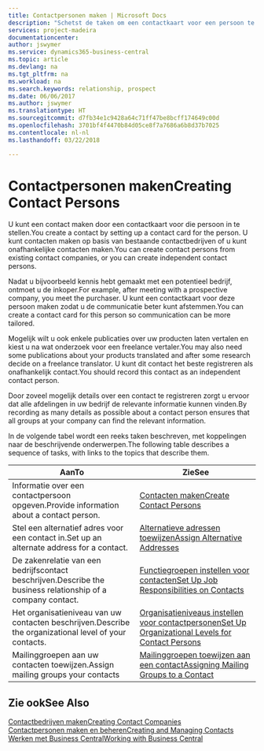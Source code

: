 ```yaml
---
title: Contactpersonen maken | Microsoft Docs
description: "Schetst de taken om een contactkaart voor een persoon te maken, bijvoorbeeld een prospect of leverancier, om de relatie te helpen definiëren en communicatie af te stemmen."
services: project-madeira
documentationcenter: 
author: jswymer
ms.service: dynamics365-business-central
ms.topic: article
ms.devlang: na
ms.tgt_pltfrm: na
ms.workload: na
ms.search.keywords: relationship, prospect
ms.date: 06/06/2017
ms.author: jswymer
ms.translationtype: HT
ms.sourcegitcommit: d7fb34e1c9428a64c71ff47be8bcff174649c00d
ms.openlocfilehash: 3701bf4f4470b84d05ce8f7a7686a6b8d37b7025
ms.contentlocale: nl-nl
ms.lasthandoff: 03/22/2018

---
```

# <a name="creating-contact-persons"></a><span data-ttu-id="be09e-103">Contactpersonen maken</span><span class="sxs-lookup"><span data-stu-id="be09e-103">Creating Contact Persons</span></span>
<span data-ttu-id="be09e-104">U kunt een contact maken door een contactkaart voor die persoon in te stellen.</span><span class="sxs-lookup"><span data-stu-id="be09e-104">You create a contact by setting up a contact card for the person.</span></span> <span data-ttu-id="be09e-105">U kunt contacten maken op basis van bestaande contactbedrijven of u kunt onafhankelijke contacten maken.</span><span class="sxs-lookup"><span data-stu-id="be09e-105">You can create contact persons from existing contact companies, or you can create independent contact persons.</span></span>

<span data-ttu-id="be09e-106">Nadat u bijvoorbeeld kennis hebt gemaakt met een potentieel bedrijf, ontmoet u de inkoper.</span><span class="sxs-lookup"><span data-stu-id="be09e-106">For example, after meeting with a prospective company, you meet the purchaser.</span></span> <span data-ttu-id="be09e-107">U kunt een contactkaart voor deze persoon maken zodat u de communicatie beter kunt afstemmen.</span><span class="sxs-lookup"><span data-stu-id="be09e-107">You can create a contact card for this person so communication can be more tailored.</span></span>

<span data-ttu-id="be09e-108">Mogelijk wilt u ook enkele publicaties over uw producten laten vertalen en kiest u na wat onderzoek voor een freelance vertaler.</span><span class="sxs-lookup"><span data-stu-id="be09e-108">You may also need some publications about your products translated and after some research decide on a freelance translator.</span></span> <span data-ttu-id="be09e-109">U kunt dit contact het beste registreren als onafhankelijk contact.</span><span class="sxs-lookup"><span data-stu-id="be09e-109">You should record this contact as an independent contact person.</span></span>

<span data-ttu-id="be09e-110">Door zoveel mogelijk details over een contact te registreren zorgt u ervoor dat alle afdelingen in uw bedrijf de relevante informatie kunnen vinden.</span><span class="sxs-lookup"><span data-stu-id="be09e-110">By recording as many details as possible about a contact person ensures that all groups at your company can find the relevant information.</span></span>

<span data-ttu-id="be09e-111">In de volgende tabel wordt een reeks taken beschreven, met koppelingen naar de beschrijvende onderwerpen.</span><span class="sxs-lookup"><span data-stu-id="be09e-111">The following table describes a sequence of tasks, with links to the topics that describe them.</span></span>

| <span data-ttu-id="be09e-112">Aan</span><span class="sxs-lookup"><span data-stu-id="be09e-112">To</span></span> | <span data-ttu-id="be09e-113">Zie</span><span class="sxs-lookup"><span data-stu-id="be09e-113">See</span></span> |
| --- | --- |
| <span data-ttu-id="be09e-114">Informatie over een contactpersoon opgeven.</span><span class="sxs-lookup"><span data-stu-id="be09e-114">Provide information about a contact person.</span></span> |[<span data-ttu-id="be09e-115">Contacten maken</span><span class="sxs-lookup"><span data-stu-id="be09e-115">Create Contact Persons</span></span>](marketing-how-create-contact-persons.md) |
| <span data-ttu-id="be09e-116">Stel een alternatief adres voor een contact in.</span><span class="sxs-lookup"><span data-stu-id="be09e-116">Set up an alternate address for a contact.</span></span> |[<span data-ttu-id="be09e-117">Alternatieve adressen toewijzen</span><span class="sxs-lookup"><span data-stu-id="be09e-117">Assign Alternative Addresses</span></span>](marketing-how-assign-alternate-address.md) |
| <span data-ttu-id="be09e-118">De zakenrelatie van een bedrijfscontact beschrijven.</span><span class="sxs-lookup"><span data-stu-id="be09e-118">Describe the business relationship of a company contact.</span></span> |[<span data-ttu-id="be09e-119">Functiegroepen instellen voor contacten</span><span class="sxs-lookup"><span data-stu-id="be09e-119">Set Up Job Responsibilities on Contacts</span></span>](marketing-job-responsibilities.md) |
| <span data-ttu-id="be09e-120">Het organisatieniveau van uw contacten beschrijven.</span><span class="sxs-lookup"><span data-stu-id="be09e-120">Describe the organizational level of your contacts.</span></span> |[<span data-ttu-id="be09e-121">Organisatieniveaus instellen voor contactpersonen</span><span class="sxs-lookup"><span data-stu-id="be09e-121">Set Up Organizational Levels for Contact Persons</span></span>](marketing-organizational-levels.md) |
| <span data-ttu-id="be09e-122">Mailinggroepen aan uw contacten toewijzen.</span><span class="sxs-lookup"><span data-stu-id="be09e-122">Assign mailing groups your contacts</span></span> |[<span data-ttu-id="be09e-123">Mailinggroepen toewijzen aan een contact</span><span class="sxs-lookup"><span data-stu-id="be09e-123">Assigning Mailing Groups to a Contact</span></span>](marketing-mailing-groups.md) |

## <a name="see-also"></a><span data-ttu-id="be09e-124">Zie ook</span><span class="sxs-lookup"><span data-stu-id="be09e-124">See Also</span></span>
[<span data-ttu-id="be09e-125">Contactbedrijven maken</span><span class="sxs-lookup"><span data-stu-id="be09e-125">Creating Contact Companies</span></span>](marketing-create-contact-companies.md)  
[<span data-ttu-id="be09e-126">Contactpersonen maken en beheren</span><span class="sxs-lookup"><span data-stu-id="be09e-126">Creating and Managing Contacts</span></span>]()  
[<span data-ttu-id="be09e-127">Werken met Business Central</span><span class="sxs-lookup"><span data-stu-id="be09e-127">Working with Business Central</span></span>](ui-work-product.md)

